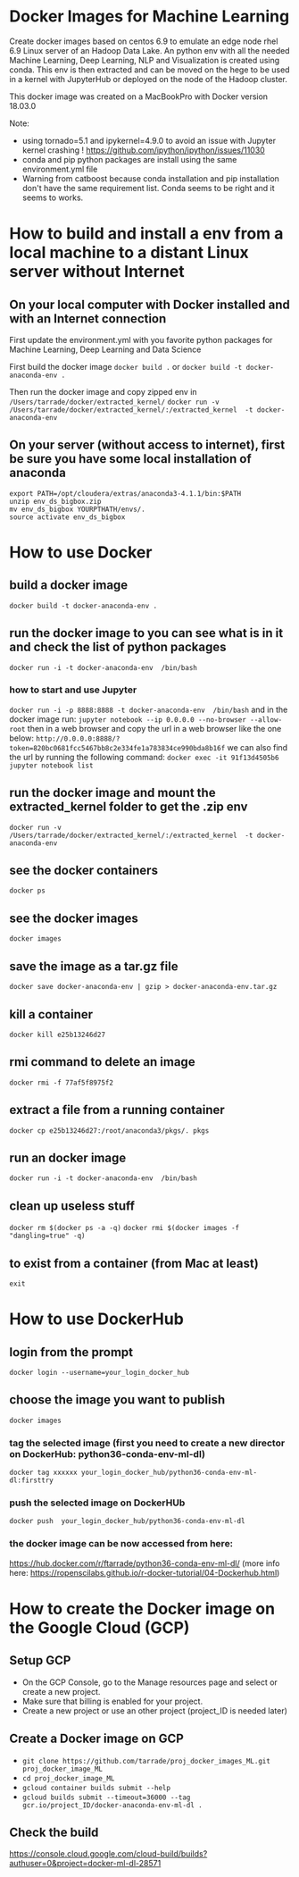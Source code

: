 # Docker Images for Machine Learning
Create docker images based on centos 6.9 to emulate an edge node rhel 6.9 Linux server of an Hadoop Data Lake.
An python env with all the needed Machine Learning, Deep Learning, NLP and Visualization is created using conda.
This env is then extracted and can be moved on the hege to be used in a kernel with JupyterHub or deployed on the node of the Hadoop cluster.

This docker image was created on a MacBookPro with Docker version 18.03.0

Note:
- using tornado=5.1 and ipykernel=4.9.0 to avoid an issue with Jupyter kernel crashing !
  https://github.com/ipython/ipython/issues/11030
- conda and pip python packages are install using the same environment.yml file
- Warning from catboost because conda installation and pip installation don't have the same requirement list. Conda seems to be right and it seems to works.

# How to build and install a env from  a local machine to a distant Linux server without Internet
## On your local computer with Docker installed and with an Internet connection
First update the environment.yml with you favorite python packages for Machine Learning, Deep Learning and Data Science

First build the docker image
```docker build .```
or
```docker build -t docker-anaconda-env .```

Then run the docker image and copy zipped env in `/Users/tarrade/docker/extracted_kernel/`
```docker run -v /Users/tarrade/docker/extracted_kernel/:/extracted_kernel  -t docker-anaconda-env```

## On your server (without access to internet), first be sure you have some local installation of anaconda
```
export PATH=/opt/cloudera/extras/anaconda3-4.1.1/bin:$PATH
unzip env_ds_bigbox.zip
mv env_ds_bigbox YOURPTHATH/envs/.
source activate env_ds_bigbox
```

# How to use Docker
## build a docker image
```docker build -t docker-anaconda-env .```

## run the docker image to you can see what is in it and check the list of python packages
```docker run -i -t docker-anaconda-env  /bin/bash```

### how to start and use Jupyter
```docker run -i -p 8888:8888 -t docker-anaconda-env  /bin/bash```
and in the docker image run:
```jupyter notebook --ip 0.0.0.0 --no-browser --allow-root```
then in a web browser and copy the url in a web browser like the one below:
```http://0.0.0.0:8888/?token=820bc0681fcc5467bb8c2e334fe1a783834ce990bda8b16f```
we can also find the url by running the following command:
```docker exec -it 91f13d4505b6 jupyter notebook list```

## run the docker image and mount the extracted_kernel folder to get the .zip env
```docker run -v /Users/tarrade/docker/extracted_kernel/:/extracted_kernel  -t docker-anaconda-env```

## see the docker containers
```docker ps```

## see the docker images
```docker images```

## save the image as a tar.gz file
```docker save docker-anaconda-env | gzip > docker-anaconda-env.tar.gz```

## kill a container
```docker kill e25b13246d27```

## rmi command to delete an image
```docker rmi -f 77af5f8975f2```

## extract a file from a running container
```docker cp e25b13246d27:/root/anaconda3/pkgs/. pkgs```

## run an docker image
```docker run -i -t docker-anaconda-env  /bin/bash```

## clean up useless stuff
```docker rm $(docker ps -a -q)```
```docker rmi $(docker images -f "dangling=true" -q)```

## to exist from a container (from Mac at least)
```exit```

# How to use DockerHub
## login from the prompt
```docker login --username=your_login_docker_hub```

## choose the image you want to publish
```docker images```

### tag the selected image (first you need to create a new director on DockerHub: python36-conda-env-ml-dl)
```docker tag xxxxxx your_login_docker_hub/python36-conda-env-ml-dl:firsttry```

### push the selected image on DockerHUb
```docker push  your_login_docker_hub/python36-conda-env-ml-dl```

### the docker image can be now accessed from here:
https://hub.docker.com/r/ftarrade/python36-conda-env-ml-dl/
(more info here: https://ropenscilabs.github.io/r-docker-tutorial/04-Dockerhub.html)  

# How to create the Docker image on the Google Cloud (GCP)
## Setup GCP
- On the GCP Console, go to the Manage resources page and select or create a new project.
- Make sure that billing is enabled for your project.
- Create a new project or use an other project (project_ID is needed later)
## Create a Docker image on GCP
- ```git clone https://github.com/tarrade/proj_docker_images_ML.git proj_docker_image_ML```
- ```cd proj_docker_image_ML```
- ```gcloud container builds submit --help```
- ```gcloud builds submit --timeout=36000 --tag gcr.io/project_ID/docker-anaconda-env-ml-dl .```
## Check the build
https://console.cloud.google.com/cloud-build/builds?authuser=0&project=docker-ml-dl-28571